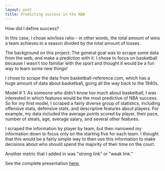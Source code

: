 ```yaml
---
layout: post
title: Predicting success in the NBA
---
```


How did I define success?

In this case, I chose win/loss ratio - in other words, the total amount of wins a team achieves in a season divided by the total amount of losses. 

The background on this project:
The general goal was to scrape some data from the web, and make a prediction with it. I chose to focus on basketball because I wasn't too familiar with the sport and thought it would be a fun way to learn some new things!

I chose to scrape the data from basketball-reference.com, which has a huge amount of data about basketball, going all the way back to the 1940s.

Model # 1:
As someone who didn't know too much about basketball, I was interested in which features would be the most predictive of NBA success. So for my first model, I scraped a fairly diverse group of statistics, including offensive stats, defensive stats, and descriptive features about players. For example, my data included the average points scored by player, their pace, number of steals, age, average salary, and several other features.

I scraped the information by player by team, but then narrowed my information down to focus only on the starting five for each team. I thought that this would be a fairly simple way to then use this information to make decisions about who should spend the majority of their time on the court.

Another metric that I added in was "strong link" or "weak link."


See the complete presentation [here:](https://github.com/maludee/proj2-nba/blob/master/dee_malu_basketball_slides.pdf)
